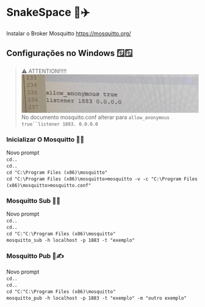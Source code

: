  # SnakeSpace  🐍✈️
Instalar o Broker Mosquitto https://mosquitto.org/

## Configurações no Windows 🪟🪟
>⚠️ ATTENTION!!!!! <br>
>![imagem](https://github.com/CobraCaninana/SpaceSnake/blob/main/imagen.jpeg)<br>
> No documento mosquito.conf alterar para `allow_anonymous true``listener 1883. 0.0.0.0`

### Inicializar O Mosquitto 🦟⏰
Novo prompt
<br> `cd..`
<br> `cd..`
<br>`cd "C:\Program Files (x86)\mosquitto"`
<br>`cd "C:\Program Files (x86)\mosquitto>mosquitto -v -c "C:\Program Files (x86)\mosquitto>mosquitto.conf"`

 
### Mosquitto Sub 🦟🙆
Novo prompt
<br> `cd..`
<br> `cd..`
<br> `cd "C:"C:\Program Files (x86)\mosquitto"`
<br> `mosquitto_sub -h localhost -p 1883 -t "exemplo"`
<br>

### Mosquitto Pub 🦟✍️
Novo prompt
<br> `cd..`
<br> `cd..`
<br> `cd "C:"C:\Program Files (x86)\mosquitto"`
<br> `mosquitto_pub -h localhost -p 1883 -t "exemplo" -m "outro exemplo"`

